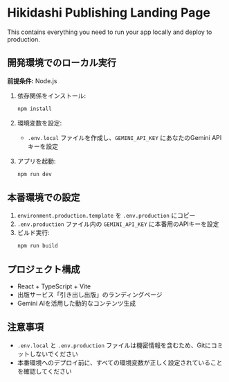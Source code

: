# Hikidashi Publishing Landing Page

This contains everything you need to run your app locally and deploy to production.

## 開発環境でのローカル実行

**前提条件:** Node.js

1. 依存関係をインストール:
   ```bash
   npm install
   ```

2. 環境変数を設定:
   - `.env.local` ファイルを作成し、`GEMINI_API_KEY` にあなたのGemini APIキーを設定

3. アプリを起動:
   ```bash
   npm run dev
   ```

## 本番環境での設定

1. `environment.production.template` を `.env.production` にコピー
2. `.env.production` ファイル内の `GEMINI_API_KEY` に本番用のAPIキーを設定
3. ビルド実行:
   ```bash
   npm run build
   ```

## プロジェクト構成

- React + TypeScript + Vite
- 出版サービス「引き出し出版」のランディングページ
- Gemini AIを活用した動的なコンテンツ生成

## 注意事項

- `.env.local` と `.env.production` ファイルは機密情報を含むため、Gitにコミットしないでください
- 本番環境へのデプロイ前に、すべての環境変数が正しく設定されていることを確認してください
